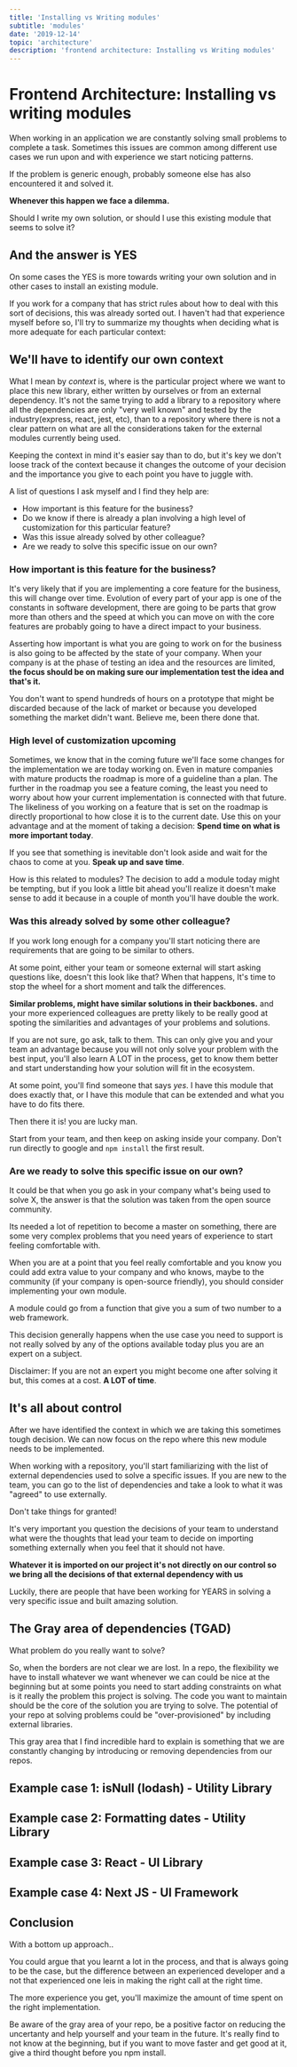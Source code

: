 ```yaml
---
title: 'Installing vs Writing modules'
subtitle: 'modules'
date: '2019-12-14'
topic: 'architecture'
description: 'frontend architecture: Installing vs Writing modules'
---
```


# Frontend Architecture: Installing vs writing modules

When working in an application we are constantly solving small problems to complete a task. Sometimes this issues are common among different use cases we run upon and with experience we start noticing patterns.

If the problem is generic enough, probably someone else has also encountered it and solved it.

**Whenever this happen we face a dilemma.**

Should I write my own solution, or should I use this existing module that seems to solve it?

## And the answer is YES

On some cases the YES is more towards writing your own solution and in other cases to install an existing module.

If you work for a company that has strict rules about how to deal with this sort of decisions, this was already sorted out. I haven't had that experience myself before so, I'll try to summarize my thoughts when deciding what is more adequate for each particular context:

## We'll have to identify our own context

What I mean by _context_ is, where is the particular project where we want to place this new library, either written by ourselves or from an external dependency. It's not the same trying to add a library to a repository where all the dependencies are only "very well known" and tested by the industry(express, react, jest, etc), than to a repository where there is not a clear pattern on what are all the considerations taken for the external modules currently being used.

Keeping the context in mind it's easier say than to do, but it's key we don't loose track of the context because it changes the outcome of your decision and the importance you give to each point you have to juggle with.

A list of questions I ask myself and I find they help are:

- How important is this feature for the business?
- Do we know if there is already a plan involving a high level of customization for this particular feature?
- Was this issue already solved by other colleague?
- Are we ready to solve this specific issue on our own?

### How important is this feature for the business?

It's very likely that if you are implementing a core feature for the business, this will change over time. Evolution of every part of your app is one of the constants in software development, there are going to be parts that grow more than others and the speed at which you can move on with the core features are probably going to have a direct impact to your business.

Asserting how important is what you are going to work on for the business is also going to be affected by the state of your company. When your company is at the phase of testing an idea and the resources are limited, **the focus should be on making sure our implementation test the idea and that's it.**

You don't want to spend hundreds of hours on a prototype that might be discarded because of the lack of market or because you developed something the market didn't want. Believe me, been there done that.

### High level of customization upcoming

Sometimes, we know that in the coming future we'll face some changes for the implementation we are today working on. Even in mature companies with mature products the roadmap is more of a guideline than a plan. The further in the roadmap you see a feature coming, the least you need to worry about how your current implementation is connected with that future. The likeliness of you working on a feature that is set on the roadmap is directly proportional to how close it is to the current date. Use this on your advantage and at the moment of taking a decision: **Spend time on what is more important today**.

If you see that something is inevitable don't look aside and wait for the chaos to come at you. **Speak up and save time**.

How is this related to modules? The decision to add a module today might be tempting, but if you look a little bit ahead you'll realize it doesn't make sense to add it because in a couple of month you'll have double the work.

### Was this already solved by some other colleague?

If you work long enough for a company you'll start noticing there are requirements that are going to be similar to others.

At some point, either your team or someone external will start asking questions like, doesn't this look like that? When that happens, It's time to stop the wheel for a short moment and talk the differences.

**Similar problems, might have similar solutions in their backbones.** and your more experienced colleagues are pretty likely to be really good at spoting the similarities and advantages of your problems and solutions.

If you are not sure, go ask, talk to them. This can only give you and your team an advantage because you will not only solve your problem with the best input, you'll also learn A LOT in the process, get to know them better and start understanding how your solution will fit in the ecosystem.

At some point, you'll find someone that says _yes_. I have this module that does exactly that, or I have this module that can be extended and what you have to do fits there.

Then there it is! you are lucky man.

Start from your team, and then keep on asking inside your company. Don't run directly to google and `npm install` the first result.

### Are we ready to solve this specific issue on our own?

It could be that when you go ask in your company what's being used to solve X, the answer is that the solution was taken from the open source community.

Its needed a lot of repetition to become a master on something, there are some very complex problems that you need years of experience to start feeling comfortable with.

When you are at a point that you feel really comfortable and you know you could add extra value to your company and who knows, maybe to the community (if your company is open-source friendly), you should consider implementing your own module.

A module could go from a function that give you a sum of two number to a web framework.

This decision generally happens when the use case you need to support is not really solved by any of the options available today plus you are an expert on a subject.

Disclaimer: If you are not an expert you might become one after solving it but, this comes at a cost. **A LOT of time**.

## It's all about control

After we have identified the context in which we are taking this sometimes tough decision. We can now focus on the repo where this new module needs to be implemented.

When working with a repository, you'll start familiarizing with the list of external dependencies used to solve a specific issues. If you are new to the team, you can go to the list of dependencies and take a look to what it was "agreed" to use externally.

Don't take things for granted!

It's very important you question the decisions of your team to understand what were the thoughts that lead your team to decide on importing something externally when you feel that it should not have.

**Whatever it is imported on our project it's not directly on our control so we bring all the decisions of that external dependency with us**

Luckily, there are people that have been working for YEARS in solving a very specific issue and built amazing solution.

## The Gray area of dependencies (TGAD)

What problem do you really want to solve?

So, when the borders are not clear we are lost. In a repo, the flexibility we have to install whatever we want whenever we can could be nice at the beginning but at some points you need to start adding constraints on what is it really the problem this project is solving. The code you want to maintain should be the core of the solution you are trying to solve. The potential of your repo at solving problems could be "over-provisioned" by including external libraries.

This gray area that I find incredible hard to explain is something that we are constantly changing by introducing or removing dependencies from our repos.

## Example case 1: isNull (lodash) - Utility Library

## Example case 2: Formatting dates - Utility Library

## Example case 3: React - UI Library

## Example case 4: Next JS - UI Framework

## Conclusion

With a bottom up approach..

You could argue that you learnt a lot in the process, and that is always going to be the case, but the difference between an experienced developer and a not that experienced one leis in making the right call at the right time.

The more experience you get, you'll maximize the amount of time spent on the right implementation.

Be aware of the gray area of your repo, be a positive factor on reducing the uncertanty and help yourself and your team in the future. It's really find to not know at the beginning, but if you want to move faster and get good at it, give a third thought before you npm install.
